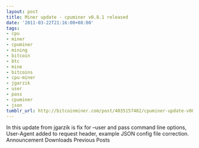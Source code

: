 ```yaml
---
layout: post
title: Miner update - cpuminer v0.8.1 released
date: '2011-03-22T21:16:00+08:00'
tags:
- cpu
- miner
- cpuminer
- mining
- bitcoin
- btc
- mine
- bitcoins
- cpu-miner
- jgarzik
- user
- pass
- cpuminer
- json
tumblr_url: http://bitcoinminer.com/post/4035157482/cpuminer-update-v081
---
```

In this update from jgarzik is fix for –user and pass command line options, User-Agent added to request header, example JSON config file correction. 
Announcement
Downloads
Previous Posts

